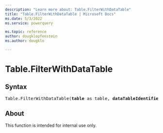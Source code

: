 ```yaml
---
description: "Learn more about: Table.FilterWithDataTable"
title: "Table.FilterWithDataTable | Microsoft Docs"
ms.date: 5/3/2022
ms.service: powerquery

ms.topic: reference
author: dougklopfenstein
ms.author: dougklo

---
```

# Table.FilterWithDataTable

## Syntax

<pre>
Table.FilterWithDataTable(<b>table</b> as table, <b>dataTableIdentifier</b> as text) as any
</pre>

## About

This function is intended for internal use only.
